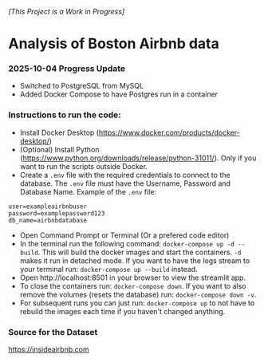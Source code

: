 *[This Project is a Work in Progress]*
# Analysis of Boston Airbnb data

### 2025-10-04 Progress Update
- Switched to PostgreSQL from MySQL
- Added Docker Compose to have Postgres run in a container

### Instructions to run the code:
- Install Docker Desktop (https://www.docker.com/products/docker-desktop/)
- (Optional) Install Python (https://www.python.org/downloads/release/python-31011/). Only if you want to run the scripts outside Docker.
- Create a `.env` file with the required credentials to connect to the database. The `.env` file must have the Username, Password and Database Name. Example of the `.env` file:
```
user=exampleairbnbuser
password=examplepassword123
db_name=airbnbdatabase
```
- Open Command Prompt or Terminal (Or a prefered code editor)
- In the terminal run the following command: `docker-compose up -d --build`. This will build the docker images and start the containers. `-d` makes it run in detached mode. If you want to have the logs stream to your terminal run: `docker-compose up --build` instead.
- Open http://localhost:8501 in your browser to view the streamlit app.
- To close the containers run: `docker-compose down`. If you want to also remove the volumes (resets the database) run: `docker-compose down -v`. 
- For subsequent runs you can just run: `docker-compose up` to not have to rebuild the images each time if you haven't changed anything.


### Source for the Dataset
https://insideairbnb.com

